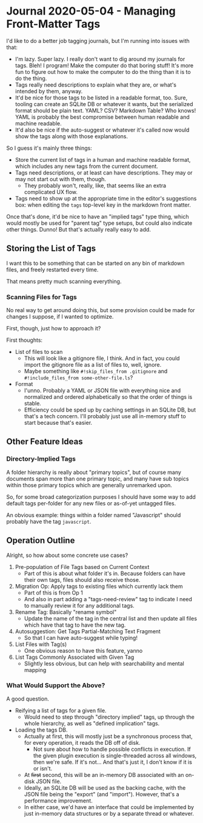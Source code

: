 Journal 2020-05-04 - Managing Front-Matter Tags
========

I'd like to do a better job tagging journals, but I'm running into issues with that:

- I'm lazy.  Super lazy.  I really don't want to dig around my journals for tags.  Bleh!  I program!  Make the computer do that boring stuff!  It's more fun to figure out how to make the computer to do the thing than it is to do the thing.
- Tags really need descriptions to explain what they are, or what's intended by them, anyway.
- It'd be nice for those tags to be listed in a readable format, too.  Sure, tooling can create an SQLite DB or whatever it wants, but the serialized format should be plain text.  YAML?  CSV?  Markdown Table?  Who knows!  YAML is probably the best compromise between human readable and machine readable.
- It'd also be nice if the auto-suggest or whatever it's called now would show the tags along with those explanations.

So I guess it's mainly three things:

- Store the current list of tags in a human and machine readable format, which includes any new tags from the current document.
- Tags need descriptions, or at least can have descriptions.  They may or may not start out with them, though.
    - They probably won't, really, like, that seems like an extra complicated UX flow.
- Tags need to show up at the appropriate time in the editor's suggestions box: when editing the `tags` top-level key in the markdown front matter.

Once that's done, it'd be nice to have an "implied tags" type thing, which would mostly be used for "parent tag" type setups, but could also indicate other things.  Dunno!  But that's actually really easy to add.



## Storing the List of Tags

I want this to be something that can be started on any bin of markdown files, and freely restarted every time.

That means pretty much scanning everything.


### Scanning Files for Tags

No real way to get around doing this, but some provision could be made for changes I suppose, if I wanted to optimize.

First, though, just how to approach it?

First thoughts:

- List of files to scan
    - This will look like a gitignore file, I think.  And in fact, you could import the gitignore file as a list of files to, well, ignore.
    - Maybe something like `#!skip_files_from .gitignore` and `#!include_files_from some-other-file.ls`?
- Format
    - I'unno.  Probably a YAML or JSON file with everything nice and normalized and ordered alphabetically so that the order of things is stable.
    - Efficiency could be sped up by caching settings in an SQLite DB, but that's a tech concern.  I'll probably just use all in-memory stuff to start because that's easier.



## Other Feature Ideas


### Directory-Implied Tags

A folder hierarchy is really about "primary topics", but of course many documents span more than one primary topic, and many have sub topics within those primary topics which are generally unremarked upon.

So, for some broad categorization purposes I should have some way to add default tags per-folder for any new files or as-of-yet untagged files.

An obvious example: things within a folder named "Javascript" should probably have the tag `javascript`.



## Operation Outline

Alright, so how about some concrete use cases?

1. Pre-population of File Tags based on Current Context
    - Part of this is about what folder it's in.  Because folders can have their own tags, files should also receive those.
2. Migration Op: Apply tags to existing files which currently lack them
    - Part of this is from Op 1
    - And also in part adding a "tags-need-review" tag to indicate I need to manually review it for any additional tags.
3. Rename Tag: Basically "rename symbol"
    - Update the name of the tag in the central list and then update all files which have that tag to have the new tag.
4. Autosuggestion: Get Tags Partial-Matching Text Fragment
    - So that I can have auto-suggest while typing!
5. List Files with Tag(s)
    - One obvious reason to have this feature, yanno
6. List Tags Commonly Associated with Given Tag
    - Slightly less obvious, but can help with searchability and mental mapping


### What Would Support the Above?

A good question.

- Reifying a list of tags for a given file.
    - Would need to step through "directory implied" tags, up through the whole hierarchy, as well as "defined implication" tags.
- Loading the tags DB.
    - Actually at first, this will mostly just be a synchronous process that, for every operation, it reads the DB off of disk.
        - Not sure about how to handle possible conflicts in execution.  If the given plugin execution is single-threaded across all windows, then we're safe.  If it's not... And that's just it, I don't know if it is or isn't.
    - At ~~first~~ second, this will be an in-memory DB associated with an on-disk JSON file.
    - Ideally, an SQLite DB will be used as the backing cache, with the JSON file being the "export" (and "import").  However, that's a performance improvement.
    - In either case, we'd have an interface that could be implemented by just in-memory data structures or by a separate thread or whatever.
